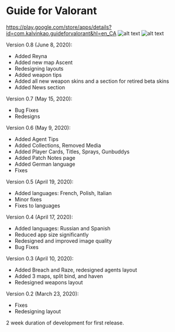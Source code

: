 # Guide for Valorant

https://play.google.com/store/apps/details?id=com.kalvinkao.guideforvalorant&hl=en_CA
![alt text](https://lh3.googleusercontent.com/paSi9J3L-O3XL62rE7g2xAwSW2RTqm9mB6WTt0e3LOyu42-BHMjOtUwX5atTgq4cnJjd=w1920-h937-rw)
![alt text](https://lh3.googleusercontent.com/2N7rUGv0Oxy6I0pru_DhcEi_TncTVWqHe0cucsw2HXShUTNKCeP5TI0xrHeLYYRKFoQN=w720-h310-rw)

Version 0.8 (June 8, 2020):
- Added Reyna
- Added new map Ascent
- Redesigning layouts
- Added weapon tips
- Added all new weapon skins and a section for retired beta skins
- Added News section

Version 0.7 (May 15, 2020):
- Bug Fixes
- Redesigns

Version 0.6 (May 9, 2020):
- Added Agent Tips
- Added Collections, Removed Media
- Added Player Cards, Titles, Sprays, Gunbuddys
- Added Patch Notes page
- Added German language
- Fixes

Version 0.5 (April 19, 2020):
- Added languages: French, Polish, Italian
- Minor fixes
- Fixes to languages

Version 0.4 (April 17, 2020):
- Added languages: Russian and Spanish
- Reduced app size significantly
- Redesigned and improved image quality
- Bug Fixes

Version 0.3 (April 10, 2020):
- Added Breach and Raze, redesigned agents layout
- Added 3 maps, split bind, and haven
- Redesigned weapons layout

Version 0.2 (March 23, 2020):
- Fixes
- Redesigning layout


2 week duration of development for first release.
